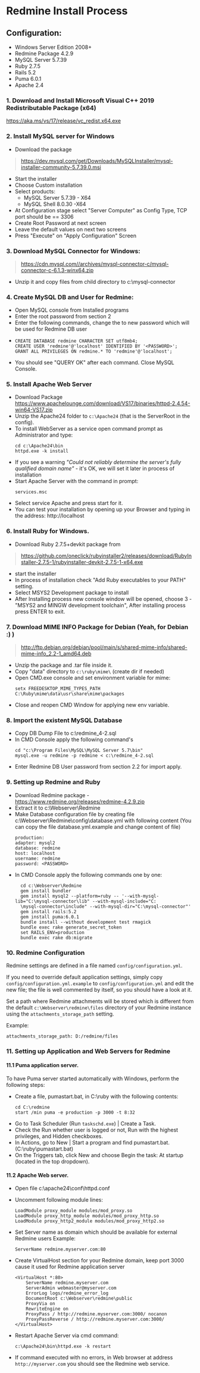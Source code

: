 # Redmine Install Process

## Configuration:

* Windows Server Edition 2008+
* Redmine Package 4.2.9
* MySQL Server 5.7.39
* Ruby 2.7.5
* Rails 5.2
* Puma 6.0.1
* Apache 2.4


### 1. Download and Install Microsoft Visual C++ 2019 Redistributable Package (x64)
https://aka.ms/vs/17/release/vc_redist.x64.exe

### 2. Install MySQL  server for Windows

- Download the package
> https://dev.mysql.com/get/Downloads/MySQLInstaller/mysql-installer-community-5.7.39.0.msi
-  Start the installer
- Choose Custom installation
- Select products:
    - MySQL Server 5.7.39 - X64
    - MySQL Shell 8.0.30 -X64
- At Configuration stage select "Server Computer" as Config Type, TCP port should be == 3306
- Create Root Password at next screen
- Leave the default values on next two screens
- Press "Execute" on "Apply Configuration" Screen

### 3. Download MySQL Connector for Windows:

> https://cdn.mysql.com//archives/mysql-connector-c/mysql-connector-c-6.1.3-winx64.zip

- Unzip it and copy files from child directory to c:\mysql-connector

### 4. Create MySQL DB and User for Redmine:

- Open MySQL console from Installed programs
- Enter the root password from section 2
- Enter the following commands, change the <PASSWORD> to new password which will be used for Redmine DB user
-
      CREATE DATABASE redmine CHARACTER SET utf8mb4;
      CREATE USER 'redmine'@'localhost' IDENTIFIED BY '<PASSWORD>';
      GRANT ALL PRIVILEGES ON redmine.* TO 'redmine'@'localhost';
- You should see "QUERY OK" after each command. Close MySQL Console.

### 5. Install Apache Web Server
- Download Package
  https://www.apachelounge.com/download/VS17/binaries/httpd-2.4.54-win64-VS17.zip
- Unzip the Apache24 folder to `c:\Apache24` (that is the ServerRoot in the config).
- To install WebServer as a service open command prompt as Administrator and type:
    ```
    cd c:\Apache24\bin
    httpd.exe -k install
    ```
- If you see a warning *"Could not reliably determine the server's fully qualified domain name"* - it's OK, we will set it later in process of installation
- Start Apache Server with the command in prompt:
    ```
    services.msc
    ```
- Select service Apache and press start for it.
- You can test your installation by opening up your Browser and typing in the address:
  http://localhost

### 6. Install Ruby for Windows.

- Download Ruby 2.7.5+devkit package from
> https://github.com/oneclick/rubyinstaller2/releases/download/RubyInstaller-2.7.5-1/rubyinstaller-devkit-2.7.5-1-x64.exe
- start the installer
- In process of installation check  "Add Ruby executables to your PATH" setting.
- Select MSYS2 Development package to install
- After Installing process new console window will be opened, choose 3 - "MSYS2 and MINGW development toolchain", After
  installing process press ENTER to exit.


### 7. Download MIME INFO Package for Debian (Yeah, for Debian :) )

>http://ftp.debian.org/debian/pool/main/s/shared-mime-info/shared-mime-info_2.2-1_amd64.deb

- Unzip the package and .tar file inside it.
- Copy "data" directory to `c:\ruby\mime\` (create dir if needed)
- Open CMD.exe console and set environment variable for mime:
    ```
    setx FREEDESKTOP_MIME_TYPES_PATH C:\Ruby\mime\data\usr\share\mime\packages
    ```
- Close and reopen CMD Window for applying new env variable.

### 8. Import the existent MySQL Database

- Copy DB Dump File to c:\redmine_4-2.sql
- In CMD Console apply the following command's
    ```
    cd "c:\Program Files\MySQL\MySQL Server 5.7\bin"
    mysql.exe -u redmine -p redmine < c:\redmine_4-2.sql
    ```
- Enter Redmine DB User password from section 2.2 for import apply.

### 9. Setting up Redmine and Ruby

- Download Redmine package - https://www.redmine.org/releases/redmine-4.2.9.zip
- Extract it to c:\Webserver\Redmine
- Make Database configuration file by creating file c:\Webserver\Redmine\config\database.yml with following content (You can copy the file database.yml.example and change content of file)
    ```
    production:
    adapter: mysql2
    database: redmine
    host: localhost
    username: redmine
    password: <PASSWORD>
    ```
- In CMD Console apply the following commands one by one:
    ```
      cd c:\Webserver\Redmine
      gem install bundler
      gem install mysql2 --platform=ruby -- '--with-mysql-lib="C:\mysql-connector\lib" --with-mysql-include="C:
      \mysql-connector\include" --with-mysql-dir="C:\mysql-connector"'
      gem install rails:5.2
      gem install puma:6.0.1
      bundle install --without development test rmagick   
      bundle exec rake generate_secret_token
      set RAILS_ENV=production
      bundle exec rake db:migrate
    ```

### 10. Redmine Configuration

Redmine settings are defined in a file named `config/configuration.yml`.

If you need to override default application settings, simply copy `config/configuration.yml.example` to
`config/configuration.yml` and edit the new file; the file is well commented by itself, so you should have a look at it.

Set a path where Redmine attachments will be stored which is different from the default `c:\Webserver\redmine\files` directory of your Redmine instance using the `attachments_storage_path` setting.

Example:
```
attachments_storage_path: D:/redmine/files
```
### 11. Setting up Application and Web Servers for Redmine

#### 11.1 Puma application server.

To have Puma server started automatically with Windows, perform the following steps:

- Create a file, pumastart.bat, in C:\ruby with the following contents:
    ```
    cd C:\redmine
    start /min puma -e production -p 3000 -t 8:32
    ```
- Go to Task Scheduler (Run `taskschd.exe`) | Create a Task.
- Check the Run whether user is logged or not, Run with the highest privileges, and Hidden checkboxes.
- In Actions, go to New | Start a program and find pumastart.bat. (C:\ruby\pumastart.bat)
- On the Triggers tab, click New and choose Begin the task: At startup (located in the top dropdown).

#### 11.2 Apache Web server.

- Open file c:\apache24\conf\httpd.conf
- Uncomment following module lines:
    ```
    LoadModule proxy_module modules/mod_proxy.so
    LoadModule proxy_http_module modules/mod_proxy_http.so
    LoadModule proxy_http2_module modules/mod_proxy_http2.so
    ```
- Set Server name as domain which should be available for external Redmine users
  Example:

    ```
    ServerName redmine.myserver.com:80
    ```
- Create VirtualHost section for your Redmine domain, keep port 3000 cause it used for Redmine application server
    ```
    <VirtualHost *:80>
        ServerName redmine.myserver.com
        ServerAdmin webmaster@myserver.com
        ErrorLog logs/redmine_error_log
        DocumentRoot c:\Webserver\redmine\public
        ProxyVia on
        RewriteEngine on
        ProxyPass / http://redmine.myserver.com:3000/ nocanon
        ProxyPassReverse / http://redmine.myserver.com:3000/
    </VirtualHost>
    ```
- Restart Apache Server via cmd command:
    ```
    c:\Apache24\bin\httpd.exe -k restart
    ```
- If command executed with no errors, in Web browser at address `http://myserver.com` you should see the Redmine web service.

